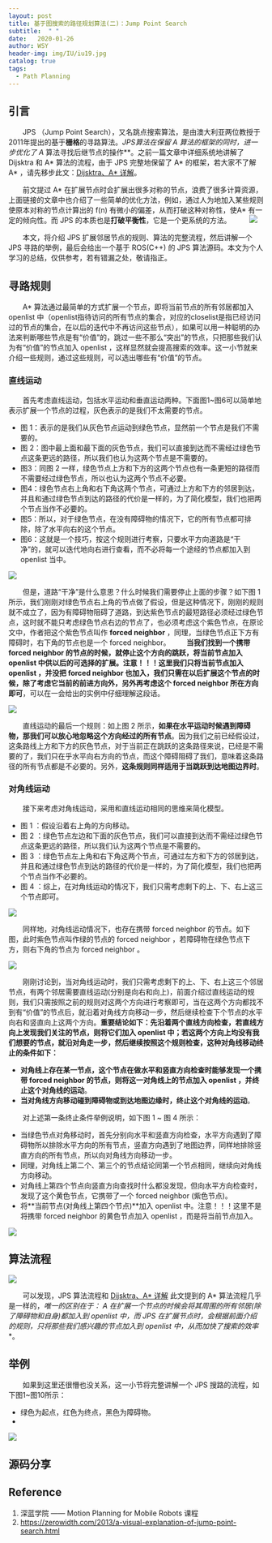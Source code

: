 ```yaml
---
layout: post
title: 基于图搜索的路径规划算法(二)：Jump Point Search
subtitle:  " "
date:   2020-01-26
author: WSY
header-img: img/IU/iu19.jpg
catalog: true
tags:
  - Path Planning
---
```


## 引言
　　JPS （Jump Point Search），又名跳点搜索算法，是由澳大利亚两位教授于 2011年提出的基于**栅格**的寻路算法。**JPS算法在保留 A* 算法的框架的同时，进一步优化了 A* 算法寻找后继节点的操作**。之前一篇文章中详细系统地讲解了 Dijsktra 和 A* 算法的流程，由于 JPS 完整地保留了 A* 的框架，若大家不了解 A* ，请先移步此文：[Dijsktra、A* 详解](https://mesywang.github.io/2020/01/23/Dijkstra-and-Astar/)。

　　前文提过 A* 在扩展节点时会扩展出很多对称的节点，浪费了很多计算资源，上面链接的文章中也介绍了一些简单的优化方法，例如，通过人为地加入某些规则使原本对称的节点计算出的 f(n) 有微小的偏差，从而打破这种对称性，使A* 有一定的倾向性。而 JPS 的本质也是**打破平衡性**，它是一个更系统的方法。
　　
<img src="../img/JPS/compare.png" >

　　本文，将介绍 JPS 扩展邻居节点的规则、算法的完整流程，然后讲解一个 JPS 寻路的举例，最后会给出一个基于 ROS(C++) 的 JPS 算法源码。本文为个人学习的总结，仅供参考，若有错漏之处，敬请指正。


## 寻路规则
　　A* 算法通过最简单的方式扩展一个节点，即将当前节点的所有邻居都加入 openlist 中（openlist指待访问的所有节点的集合，对应的closelist是指已经访问过的节点的集合，在以后的迭代中不再访问这些节点），如果可以用一种聪明的办法来判断哪些节点是有“价值”的，跳过一些不那么“突出”的节点，只把那些我们认为有“价值”的节点加入 openlist ，这样显然就会提高搜索的效率。这一小节就来介绍一些规则，通过这些规则，可以选出哪些有“价值”的节点。
　　
### 直线运动
　　首先考虑直线运动，包括水平运动和垂直运动两种。下面图1~图6可以简单地表示扩展一个节点的过程，灰色表示的是我们不太需要的节点。
+ 图 1：表示的是我们从灰色节点运动到绿色节点，显然前一个节点是我们不需要的。
+ 图 2：图中最上面和最下面的灰色节点，我们可以直接到达而不需经过绿色节点这条更远的路径，所以我们也认为这两个节点是不需要的。
+ 图3：同图 2 一样，绿色节点上方和下方的这两个节点也有一条更短的路径而不需要经过绿色节点，所以也认为这两个节点不必要。
+ 图4：绿色节点右上角和右下角这两个节点，可通过上方和下方的邻居到达，并且和通过绿色节点到达的路径的代价是一样的，为了简化模型，我们也把两个节点当作不必要的。
+ 图5：所以，对于绿色节点，在没有障碍物的情况下，它的所有节点都可排除，除了水平向右的这个节点。
+ 图6：这就是一个技巧，按这个规则进行考察，只要水平方向道路是“干净”的，就可以迭代地向右进行查看，而不必将每一个途经的节点都加入到 openlist 当中。

<img src="../img/JPS/Look ahead.png" >

　　但是，道路“干净”是什么意思？什么时候我们需要停止上面的步骤？如下图 1 所示，我们刚刚对绿色节点右上角的节点做了假设，但是这种情况下，刚刚的规则就不成立了，因为有障碍物阻碍了道路，到达紫色节点的最短路径必须经过绿色节点，这时就不能只考虑绿色节点右边的节点了，也必须考虑这个紫色节点，在原论文中，作者把这个紫色节点叫作 **forced neighbor** ，同理，当绿色节点正下方有障碍时，右下角的节点也是一个 forced neighbor。
　　**当我们找到一个携带 forced neighbor 的节点的时候，就停止这个方向的跳跃，将当前节点加入 openlist 中供以后的可选择的扩展。注意！！！这里我们只将当前节点加入 openlist ，并没把 forced neighbor 也加入，我们只需在以后扩展这个节点的时候，除了考虑它当前的前进方向外，另外再考虑这个 forced neighbor 所在方向即可**，可以在一会给出的实例中仔细理解这段话。

<img src="../img/JPS/forced.png" >

　　直线运动的最后一个规则：如上图 2 所示，**如果在水平运动时候遇到障碍物，那我们可以放心地忽略这个方向经过的所有节点**。因为我们之前已经假设过，这条路线上方和下方的灰色节点，对于当前正在跳跃的这条路径来说，已经是不需要的了，我们只在乎水平向右方向的节点，而这个障碍阻碍了我们，意味着这条路径的所有节点都是不必要的。另外，**这条规则同样适用于当跳跃到达地图边界时**。 

### 对角线运动
　　接下来考虑对角线运动，采用和直线运动相同的思维来简化模型。
+ 图 1 ：假设沿着右上角的方向移动。
+ 图 2 ：绿色节点左边和下面的灰色节点，我们可以直接到达而不需经过绿色节点这条更远的路径，所以我们认为这两个节点是不需要的。
+ 图 3 ：绿色节点左上角和右下角这两个节点，可通过左方和下方的邻居到达，并且和通过绿色节点到达的路径的代价是一样的，为了简化模型，我们也把两个节点当作不必要的。
+ 图 4 ：综上，在对角线运动的情况下，我们只需考虑剩下的上、下、右上这三个节点即可。

<img src="../img/JPS/Look digonal.png" >

　　同样地，对角线运动情况下，也存在携带 forced neighbor 的节点。如下图，此时紫色节点叫作绿的节点的 forced neighbor ，若障碍物在绿色节点下方，则右下角的节点为 forced neighbor 。

<img src="../img/JPS/Forced digonal.png" >

　　刚刚讨论到，当对角线运动时，我们只需考虑剩下的上、下、右上这三个邻居节点，有两个邻居需要直线运动(分别是向右和向上)，前面介绍过直线运动的规则，我们只需按照之前的规则对这两个方向进行考察即可，当在这两个方向都找不到有“价值”的节点后，就沿着对角线方向移动一步，然后继续检查下个节点的水平向右和竖直向上这两个方向。**重要结论如下：先沿着两个直线方向检查，若直线方向上发现我们关注的节点，则将它们加入 openlist 中；若这两个方向上均没有我们想要的节点，就沿对角走一步，然后继续按照这个规则检查，这种对角线移动终止的条件如下：**
+ **对角线上存在某一节点，这个节点在做水平和竖直方向检查时能够发现一个携带 forced neighbor 的节点，则将这一对角线上的节点加入 openlist ，并终止这个对角线的运动**。
+ **当对角线方向移动碰到障碍物或到达地图边缘时，终止这个对角线的运动**。

　　对上述第一条终止条件举例说明，如下图 1 ~ 图 4 所示：
+ 当绿色节点对角移动时，首先分别向水平和竖直方向检查，水平方向遇到了障碍物所以排除水平方向的所有节点，竖直方向遇到了地图边界，同样地排除竖直方向的所有节点，所以向对角线方向移动一步。
+ 同理，对角线上第二个、第三个的节点结论同第一个节点相同，继续向对角线方向移动。
+ 对角线上第四个节点向竖直方向查找时什么都没发现，但向水平方向检查时，发现了这个黄色节点，它携带了一个 forced neighbor (紫色节点)。
+ 将**当前节点(对角线上第四个节点)**加入 openlist 中。注意！！！这里不是将携带 forced neighbor 的黄色节点加入 openlist ，而是将当前节点加入。

<img src="../img/JPS/Jump point.png" >


## 算法流程

<img src="../img/JPS/Workflow.png" >

　　可以发现，JPS 算法流程和 [Dijsktra、A* 详解](https://mesywang.github.io/2020/01/23/Dijkstra-and-Astar/) 此文提到的 A* 算法流程几乎是一样的，**唯一的区别在于： A* 在扩展一个节点的时候会将其周围的所有邻居(除了障碍物和自身)都加入到 openlist 中，而 JPS 在扩展节点时，会根据前面介绍的规则，只将那些我们感兴趣的节点加入到 openlist 中，从而加快了搜索的效率**。


## 举例
　　如果到这里还很懵也没关系，这一小节将完整讲解一个 JPS 搜路的流程，如下图1~图10所示：
+ 绿色为起点，红色为终点，黑色为障碍物。
+ 

<img src="/img/JPS/Example.png" >


## 源码分享

## Reference
1. 深蓝学院 —— Motion Planning for Mobile Robots 课程
2. https://zerowidth.com/2013/a-visual-explanation-of-jump-point-search.html